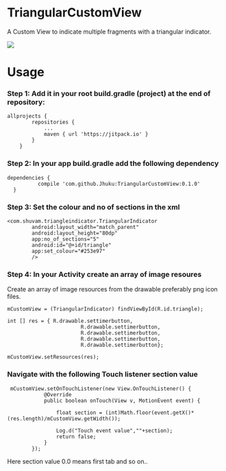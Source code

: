 # TriangularCustomView
A Custom View to indicate multiple fragments with a triangular indicator.

![](https://github.com/Jhuku/TriangularCustomView/blob/master/screenshot.gif)

# Usage

### Step 1: Add it in your root build.gradle (project) at the end of repository:

```
allprojects {
		repositories {
			...
			maven { url 'https://jitpack.io' }
		}
	}
  ```
  

### Step 2: In your app build.gradle add the following dependency
  
  ```
  dependencies {
	        compile 'com.github.Jhuku:TriangularCustomView:0.1.0'
	}
  ```
### Step 3: Set the colour and no of sections in the xml

```
<com.shuvam.triangleindicator.TriangularIndicator
        android:layout_width="match_parent"
        android:layout_height="80dp"
        app:no_of_sections="5"
        android:id="@+id/triangle"
        app:set_colour="#253e97"
        />
```

### Step 4: In your Activity create an array of image resoures

Create an array of image resources from the drawable preferably png icon files.

```
mCustomView = (TriangularIndicator) findViewById(R.id.triangle);

int [] res = { R.drawable.settimerbutton,
						R.drawable.settimerbutton,	
						R.drawable.settimerbutton,
						R.drawable.settimerbutton,
						R.drawable.settimerbutton};

mCustomView.setResources(res);
```

### Navigate with the following Touch listener section value
```
 mCustomView.setOnTouchListener(new View.OnTouchListener() {
            @Override
            public boolean onTouch(View v, MotionEvent event) {

                float section = (int)Math.floor(event.getX()*(res.length)/mCustomView.getWidth());
                
                Log.d("Touch event value",""+section);
                return false;
            }
        });
```
Here section value 0.0 means first tab and so on..
